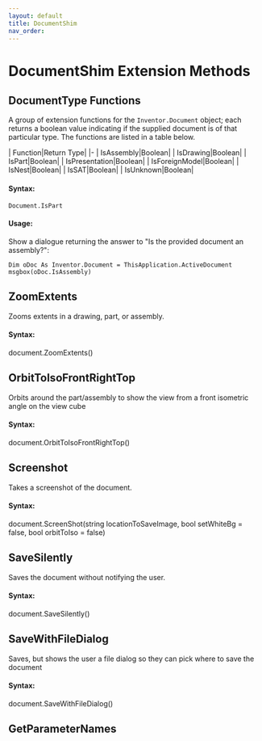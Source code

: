 ```yaml
---
layout: default
title: DocumentShim
nav_order: 
---
```


# DocumentShim Extension Methods

## DocumentType Functions

A group of extension functions for the `Inventor.Document` object; each returns a boolean value indicating if the supplied document is of that particular type. The functions are listed in a table below.

| Function|Return Type|
|-
| IsAssembly|Boolean|
| IsDrawing|Boolean|
| IsPart|Boolean|
| IsPresentation|Boolean|
| IsForeignModel|Boolean|
| IsNest|Boolean|
| IsSAT|Boolean|
| IsUnknown|Boolean|


#### Syntax:

    Document.IsPart

#### Usage:

Show a dialogue returning the answer to "Is the provided document an assembly?":

    Dim oDoc As Inventor.Document = ThisApplication.ActiveDocument
    msgbox(oDoc.IsAssembly)


## ZoomExtents

Zooms extents in a drawing, part, or assembly.
#### Syntax:
document.ZoomExtents()

## OrbitToIsoFrontRightTop

Orbits around the part/assembly to show the view from a front isometric angle on the view cube

#### Syntax:
document.OrbitToIsoFrontRightTop()

## Screenshot

Takes a screenshot of the document.

#### Syntax:
document.ScreenShot(string locationToSaveImage, bool setWhiteBg = false, bool orbitToIso = false)

## SaveSilently

Saves the document without notifying the user.

#### Syntax:
document.SaveSilently()


## SaveWithFileDialog

Saves, but shows the user a file dialog so they can pick where to save the document

#### Syntax:
document.SaveWithFileDialog()

## GetParameterNames